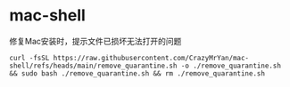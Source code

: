 # mac-shell

修复Mac安装时，提示文件已损坏无法打开的问题

```shell
curl -fsSL https://raw.githubusercontent.com/CrazyMrYan/mac-shell/refs/heads/main/remove_quarantine.sh -o ./remove_quarantine.sh && sudo bash ./remove_quarantine.sh && rm ./remove_quarantine.sh
```
